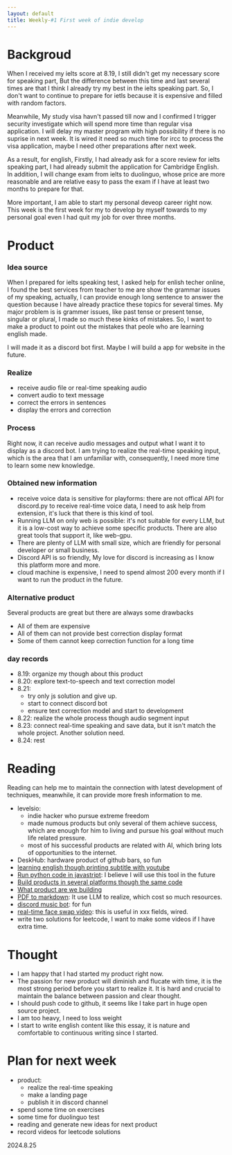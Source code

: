 ```yaml
---
layout: default
title: Weekly-#1 First week of indie develop
---
```


# Backgroud

When I received my ielts score at 8.19, I still didn't get my necessary score for speaking part, But the difference between this time and last several times are that I think I already try my best in the ielts speaking part. So, I don't want to continue to prepare for ietls because it is expensive and filled with random factors. 

Meanwhile, My study visa havn't passed till now and I confirmed I trigger security investigate which will spend more time than regular visa application. I will delay my master program with high possibility if there is no suprise in next week. It is wired it need so much time for ircc to process the visa application, maybe I need other preparations after next week. 

As a result, for english, Firstly, I had already ask for a score review for ielts speaking part, I had already submit the application for Cambridge English. In addition, I will change exam from ielts to duolinguo, whose price are more reasonable and are relative easy to pass the exam if I have at least two months to prepare for that.

More important, I am able to start my personal deveop career right now. This week is the first week for my to develop by myself towards to my personal goal even I had quit my job for over three months.

# Product

### **Idea source**

When I prepared for ielts speaking test, I asked help for enlish techer online, I found the best services from teacher to me are show the grammar issues of my speaking, actually, I can provide enough long sentence to answer the question because I have already practice these topics for several times. My major problem is is grammer issues, like past tense or present tense, singular or plural, I made so much these kinks of mistakes. So, I want to make a product to point out the mistakes that peole who are learning english made.

I will made it as a discord bot first. Maybe I will build a app for website in the future.

### **Realize**

+ receive audio file or real-time speaking audio
+ convert audio to text message
+ correct the errors in sentences
+ display the errors and correction

### **Process**

Right now, it can receive audio messages and output what I want it to display as a discord bot. I am trying to realize the real-time speaking input, which is the area that I am unfamiliar with, consequently, I need more time to learn some new knowledge.

### **Obtained new information**

+ receive voice data is sensitive for playforms: there are not offical API for discord.py to receive real-time voice data, I need to ask help from extension, it's luck that there is this kind of tool.
+ Running LLM on only web is possible: it's not suitable for every LLM, but it is a low-cost way to achieve some specific products. There are also great tools that support it, like web-gpu.
+ There are plenty of LLM with small size, which are friendly for personal developer or small business.
+ Discord API is so friendly, My love for discord is increasing as I know this platform more and more.
+ cloud machine is expensive, I need to spend almost 200 every month if I want to run the product in the future.

### **Alternative product**

Several products are great but there are always some drawbacks

+ All of them are expensive
+ All of them can not provide best correction display format
+ Some of them cannot keep correction function for a long time

### **day records**

+ 8.19: organize my though about this product
+ 8.20: explore text-to-speech and text correction model
+ 8.21: 
  + try only js solution and give up. 
  + start to connect discord bot
  + ensure text correction model and start to development
+ 8.22: realize the whole process though audio segment input
+ 8.23: connect real-time speaking and save data, but it isn't match the whole project. Another solution need.
+ 8.24: rest

# Reading

Reading can help me to maintain the connection with latest development of techniques, meanwhile, it can provide more fresh information to me.

+ levelsio: 
  + indie hacker who pursue extreme freedom
  + made numous products but only several of them achieve success, which are enough for him to living and pursue his goal without much life related pressure.
  + most of his successful products are related with AI, which bring lots of opportunities to the internet.
+ DeskHub: hardware product of github bars, so fun
+ [learning english though printing subtitle with youtube](https://easydictation.app/learn?id=ocGJWc2F1Yk)
+ [Run python code in javastript](https://github.com/pyodide/pyodide): I believe I will use this tool in the future
+ [Build products in several platforms though the same code](https://twitter.com/WildCat_zh/status/1826760405328560431)
+ [What product are we building](https://news.ycombinator.com/item?id=41342017)
+ [PDF to markdown](https://github.com/opendatalab/MinerU): It use LLM to realize, which cost so much resources.
+ [discord music bot](https://github.com/jagrosh/MusicBot): for fun
+ [real-time face swap video](https://github.com/hacksider/Deep-Live-Cam?tab=readme-ov-file): this is useful in xxx fields, wired.
+ write two solutions for leetcode, I want to make some videos if I have extra time.

# Thought

+ I am happy that I had started my product right now.
+ The passion for new product will diminish and flucate with time, it is the most strong period before you start to realize it. It is hard and crucial to maintain the balance between passion and clear thought.
+ I should push code to github, it seems like I take part in huge open source project.
+ I am too heavy, I need to loss weight
+ I start to write english content like this essay, it is nature and comfortable to continuous writing since I started.

# Plan for next week

+ product: 
  + realize the real-time speaking
  + make a landing page
  + publish it in discord channel
+ spend some time on exercises
+ some time for duolinguo test
+ reading and generate new ideas for next product
+ record videos for leetcode solutions





2024.8.25